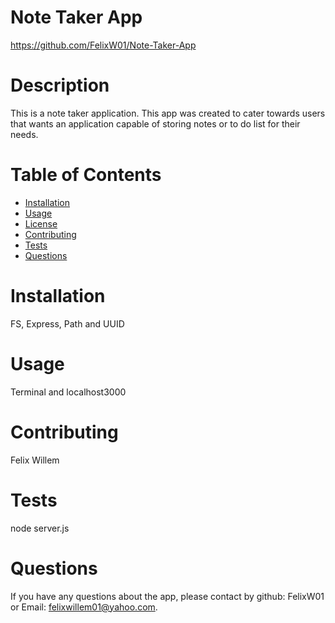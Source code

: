  # Note Taker App
  https://github.com/FelixW01/Note-Taker-App 
  # Description
  This is a note taker application. This app was created to cater towards users that wants an application capable of storing notes or to do list for their needs.
  # Table of Contents
  * [Installation](#installation)
  * [Usage](#usage)
  * [License](#license)
  * [Contributing](#contributing)
  * [Tests](#tests)
  * [Questions](#questions)
  # Installation
  FS, Express, Path and UUID
  # Usage
  Terminal and localhost3000
  # Contributing
  Felix Willem
  # Tests
  node server.js
  # Questions
  If you have any questions about the app, please contact by github: FelixW01 or Email: felixwillem01@yahoo.com. 
